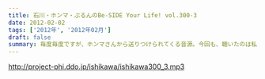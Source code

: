 ```yaml
---
title: 石川・ホンマ・ぶるんのBe-SIDE Your Life! vol.300-3
date: 2012-02-02
tags: ['2012年', '2012年02月']
draft: false
summary: 毎度毎度ですが、ホンマさんから送りつけられてくる音源。今回も、聴いたのは私・ＮＡＭＡＥのみでした。こりゃ～～アルバム制作はＹＯＳＨＩＫＩさんなみの期間が必要そうですな。NAMAE
---
```


http://project-phi.ddo.jp/ishikawa/ishikawa300_3.mp3
